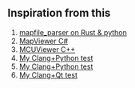 ## Inspiration from this
1) [mapfile_parser on Rust & python](https://github.com/Decompollaborate/mapfile_parser)
2) [MapViewer C#](https://github.com/govind-mukundan/MapViewer)
3) [MCUViewer C++](https://github.com/klonyyy/MCUViewer)
4) [My Clang+Python test](https://github.com/shpegun60/ClangPythonTest)
5) [My Clang+Python test](https://github.com/shpegun60/ClangPythonTest)
6) [My Clang+Qt test](https://github.com/shpegun60/QtClangParser)
